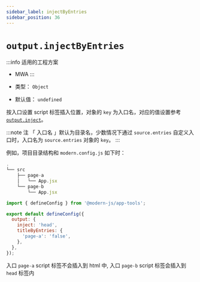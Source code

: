 ```yaml
---
sidebar_label: injectByEntries
sidebar_position: 36
---
```


# `output.injectByEntries`

:::info 适用的工程方案
* MWA
:::

* 类型： `Object`
* 默认值： `undefined`


按入口设置 script 标签插入位置，对象的 `key` 为入口名，对应的值设置参考 [`output.inject`](./inject)。


:::note 注
「 入口名 」默认为目录名，少数情况下通过 `source.entries` 自定义入口时，入口名为 `source.entries` 对象的 `key`。
:::

例如，项目目录结构和 `modern.config.js` 如下时：

```javascript title="项目目录结构"
.
└── src
    ├── page-a
    │   └── App.jsx
    └── page-b
        └── App.jsx
```

```javascript title="modern.config.js"
import { defineConfig } from '@modern-js/app-tools';

export default defineConfig({
  output: {
    inject: 'head',
    titleByEntries: {
      'page-a': 'false',
    },
  },
});
```

入口 `page-a` script 标签不会插入到 html 中, 入口 `page-b` script 标签会插入到 `head` 标签内

